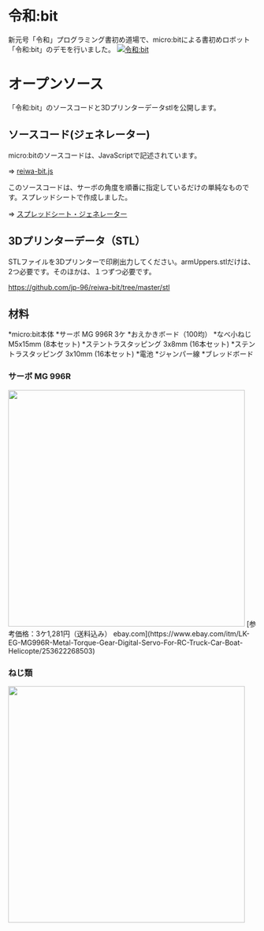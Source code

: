# 令和:bit
新元号「令和」プログラミング書初め道場で、micro:bitによる書初めロボット「令和:bit」のデモを行いました。
[![令和:bit](https://img.youtube.com/vi/2eLG0n90_rk/0.jpg)](https://www.youtube.com/watch?v=2eLG0n90_rk)

# オープンソース
「令和:bit」のソースコードと3Dプリンターデータstlを公開します。

## ソースコード(ジェネレーター)
micro:bitのソースコードは、JavaScriptで記述されています。

⇒ [reiwa-bit.js](https://github.com/jp-96/reiwa-bit/blob/master/src/reiwa-bit.js)

このソースコードは、サーボの角度を順番に指定しているだけの単純なものです。スプレッドシートで作成しました。

⇒ [スプレッドシート・ジェネレーター](https://github.com/jp-96/reiwa-bit/blob/master/src/%E4%BB%A4%E5%92%8C%E3%83%97%E3%83%AD%E3%83%83%E3%83%88.xlsx)

## 3Dプリンターデータ（STL）
STLファイルを3Dプリンターで印刷出力してください。armUppers.stlだけは、2つ必要です。そのほかは、１つずつ必要です。

https://github.com/jp-96/reiwa-bit/tree/master/stl


## 材料
*micro:bit本体
*サーボ MG 996R 3ケ
*おえかきボード（100均）
*なべ小ねじ M5x15mm (8本セット)
*ステントラスタッピング 3x8mm (16本セット)
*ステントラスタッピング 3x10mm (16本セット)
*電池
*ジャンパー線
*ブレッドボード

### サーボ MG 996R
<img src="https://raw.githubusercontent.com/jp-96/reiwa-bit/master/pic/servo.jpg" width="480">
[参考価格：3ケ1,281円（送料込み） ebay.com](https://www.ebay.com/itm/LK-EG-MG996R-Metal-Torque-Gear-Digital-Servo-For-RC-Truck-Car-Boat-Helicopte/253622268503)

### ねじ類
<img src="https://raw.githubusercontent.com/jp-96/reiwa-bit/master/pic/screw.jpg" width="480">
